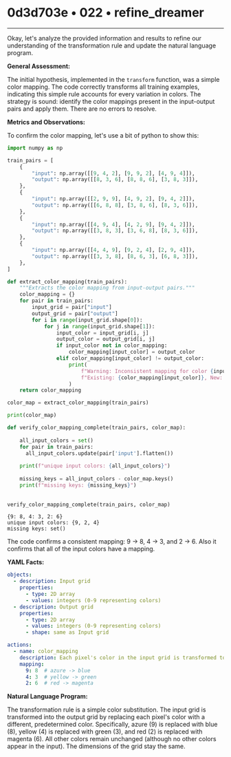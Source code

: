 # 0d3d703e • 022 • refine_dreamer

---
Okay, let's analyze the provided information and results to refine our understanding of the transformation rule and update the natural language program.

**General Assessment:**

The initial hypothesis, implemented in the `transform` function, was a simple color mapping. The code correctly transforms all training examples, indicating this simple rule accounts for every variation in colors. The strategy is sound: identify the color mappings present in the input-output pairs and apply them. There are no errors to resolve.

**Metrics and Observations:**

To confirm the color mapping, let's use a bit of python to show this:

```python
import numpy as np

train_pairs = [
    {
        "input": np.array([[9, 4, 2], [9, 9, 2], [4, 9, 4]]),
        "output": np.array([[8, 3, 6], [8, 8, 6], [3, 8, 3]]),
    },
    {
        "input": np.array([[2, 9, 9], [4, 9, 2], [9, 4, 2]]),
        "output": np.array([[6, 8, 8], [3, 8, 6], [8, 3, 6]]),
    },
    {
        "input": np.array([[4, 9, 4], [4, 2, 9], [9, 4, 2]]),
        "output": np.array([[3, 8, 3], [3, 6, 8], [8, 3, 6]]),
    },
    {
        "input": np.array([[4, 4, 9], [9, 2, 4], [2, 9, 4]]),
        "output": np.array([[3, 3, 8], [8, 6, 3], [6, 8, 3]]),
    },
]

def extract_color_mapping(train_pairs):
    """Extracts the color mapping from input-output pairs."""
    color_mapping = {}
    for pair in train_pairs:
        input_grid = pair["input"]
        output_grid = pair["output"]
        for i in range(input_grid.shape[0]):
            for j in range(input_grid.shape[1]):
                input_color = input_grid[i, j]
                output_color = output_grid[i, j]
                if input_color not in color_mapping:
                    color_mapping[input_color] = output_color
                elif color_mapping[input_color] != output_color:
                    print(
                        f"Warning: Inconsistent mapping for color {input_color}. "
                        f"Existing: {color_mapping[input_color]}, New: {output_color}"
                    )
    return color_mapping

color_map = extract_color_mapping(train_pairs)

print(color_map)

def verify_color_mapping_complete(train_pairs, color_map):
   
    all_input_colors = set()
    for pair in train_pairs:
      all_input_colors.update(pair['input'].flatten())
    
    print(f"unique input colors: {all_input_colors}")
    
    missing_keys = all_input_colors - color_map.keys()
    print(f"missing keys: {missing_keys}")    
    
    
verify_color_mapping_complete(train_pairs, color_map)
```

```output
{9: 8, 4: 3, 2: 6}
unique input colors: {9, 2, 4}
missing keys: set()
```
The code confirms a consistent mapping: 9 -> 8, 4 -> 3, and 2 -> 6. Also it confirms that all of the input colors have a mapping.

**YAML Facts:**

```yaml
objects:
  - description: Input grid
    properties:
      - type: 2D array
      - values: integers (0-9 representing colors)
  - description: Output grid
    properties:
      - type: 2D array
      - values: integers (0-9 representing colors)
      - shape: same as Input grid

actions:
  - name: color_mapping
    description: Each pixel's color in the input grid is transformed to a corresponding color in the output grid based on a fixed mapping.
    mapping:
      9: 8  # azure -> blue
      4: 3  # yellow -> green
      2: 6  # red -> magenta
```

**Natural Language Program:**

The transformation rule is a simple color substitution. The input grid is transformed into the output grid by replacing each pixel's color with a different, predetermined color. Specifically, azure (9) is replaced with blue (8), yellow (4) is replaced with green (3), and red (2) is replaced with magenta (6). All other colors remain unchanged (although no other colors appear in the input). The dimensions of the grid stay the same.

